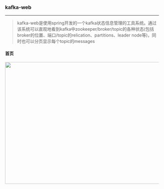 ### kafka-web
---
> kafka-web是使用spring开发的一个kafka状态信息管理的工具系统。通过该系统可以直观地看到kafka中zookeeper/broker/topic的各种状态(包括broker的位置、端口/topic的relication、partitions、leader node等)，同时也可以分页显示每个topic的messages

#### 首页
<img src="https://t.alipayobjects.com/images/rmsweb/T1b8FfXexxXXXXXXXX.png" width="900px" height="400px">

